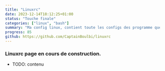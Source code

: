 ```yaml
---
title: "Linuxrc"
date: 2023-12-14T18:12:25+01:00
status: "Touche finale"
categories: ["linux", "bash"]
summary: "Ma config linux, contient toute les configs des programme que j'utilise et celle de mon environement de bureau"
progress: 85
github: https://github.com/CaptainBoulbi/linuxrc
---
```


### Linuxrc page en cours de construction.

- TODO: contenu
